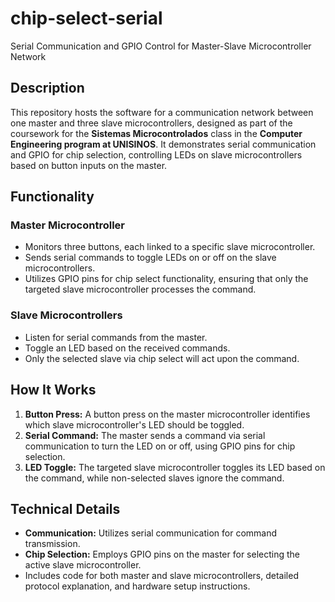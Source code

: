 # chip-select-serial
Serial Communication and GPIO Control for Master-Slave Microcontroller Network

## Description

This repository hosts the software for a communication network between one master and three slave microcontrollers, designed as part of the coursework for the **Sistemas Microcontrolados** class in the **Computer Engineering program at UNISINOS**. It demonstrates serial communication and GPIO for chip selection, controlling LEDs on slave microcontrollers based on button inputs on the master.

## Functionality

### Master Microcontroller

- Monitors three buttons, each linked to a specific slave microcontroller.
- Sends serial commands to toggle LEDs on or off on the slave microcontrollers.
- Utilizes GPIO pins for chip select functionality, ensuring that only the targeted slave microcontroller processes the command.

### Slave Microcontrollers

- Listen for serial commands from the master.
- Toggle an LED based on the received commands.
- Only the selected slave via chip select will act upon the command.

## How It Works

1. **Button Press:** A button press on the master microcontroller identifies which slave microcontroller's LED should be toggled.
2. **Serial Command:** The master sends a command via serial communication to turn the LED on or off, using GPIO pins for chip selection.
3. **LED Toggle:** The targeted slave microcontroller toggles its LED based on the command, while non-selected slaves ignore the command.

## Technical Details

- **Communication:** Utilizes serial communication for command transmission.
- **Chip Selection:** Employs GPIO pins on the master for selecting the active slave microcontroller.
- Includes code for both master and slave microcontrollers, detailed protocol explanation, and hardware setup instructions.
